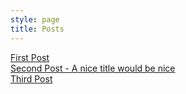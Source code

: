 ```yaml
---
style: page
title: Posts 
---
```

[First Post](https://github.com/FreesteamWGUI/FreesteamWGUI.github.io/blob/master/_postz/one.md)    
[Second Post - A nice title would be nice](_postz/two.md)    
[Third Post](_postz/three.md)    


